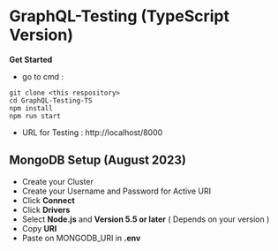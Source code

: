 # GraphQL-Testing (TypeScript Version)

**Get Started**

- go to cmd :

```
git clone <this respository>
cd GraphQL-Testing-TS
npm install
npm run start
```

- URL for Testing : http://localhost/8000

## MongoDB Setup (August 2023)

- Create your Cluster
- Create your Username and Password for Active URI
- Click **Connect**
- Click **Drivers**
- Select **Node.js** and **Version 5.5 or later**
  ( Depends on your version )
- Copy **URI**
- Paste on MONGODB_URI in **.env**
